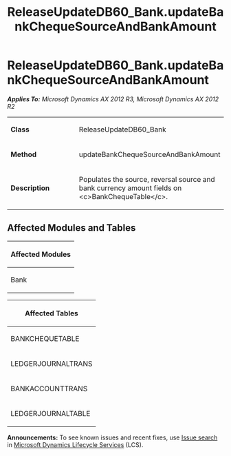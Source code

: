 ﻿---
title: ReleaseUpdateDB60_Bank.updateBankChequeSourceAndBankAmount
TOCTitle: ReleaseUpdateDB60_Bank.updateBankChequeSourceAndBankAmount
ms:assetid: d52ba925-a7be-485f-28a0-28d028ecea9b
ms:mtpsurl: https://msdn.microsoft.com/en-us/library/JJ687041(v=AX.60)
ms:contentKeyID: 49711489
ms.date: 05/18/2015
mtps_version: v=AX.60
---

# ReleaseUpdateDB60\_Bank.updateBankChequeSourceAndBankAmount 


_**Applies To:** Microsoft Dynamics AX 2012 R3, Microsoft Dynamics AX 2012 R2_

<table>
<colgroup>
<col style="width: 50%" />
<col style="width: 50%" />
</colgroup>
<tbody>
<tr class="odd">
<td><p><strong>Class</strong></p></td>
<td><p>ReleaseUpdateDB60_Bank</p></td>
</tr>
<tr class="even">
<td><p><strong>Method</strong></p></td>
<td><p>updateBankChequeSourceAndBankAmount</p></td>
</tr>
<tr class="odd">
<td><p><strong>Description</strong></p></td>
<td><p>Populates the source, reversal source and bank currency amount fields on &lt;c&gt;BankChequeTable&lt;/c&gt;.</p></td>
</tr>
</tbody>
</table>


## Affected Modules and Tables

<table>
<colgroup>
<col style="width: 100%" />
</colgroup>
<thead>
<tr class="header">
<th><p>Affected Modules</p></th>
</tr>
</thead>
<tbody>
<tr class="odd">
<td><p>Bank</p></td>
</tr>
</tbody>
</table>


<table>
<colgroup>
<col style="width: 100%" />
</colgroup>
<thead>
<tr class="header">
<th><p>Affected Tables</p></th>
</tr>
</thead>
<tbody>
<tr class="odd">
<td><p>BANKCHEQUETABLE</p></td>
</tr>
<tr class="even">
<td><p>LEDGERJOURNALTRANS</p></td>
</tr>
<tr class="odd">
<td><p>BANKACCOUNTTRANS</p></td>
</tr>
<tr class="even">
<td><p>LEDGERJOURNALTABLE</p></td>
</tr>
</tbody>
</table>

  
**Announcements:** To see known issues and recent fixes, use [Issue search](http://go.microsoft.com/fwlink/?linkid=389258) in [Microsoft Dynamics Lifecycle Services](http://go.microsoft.com/fwlink/?linkid=306505) (LCS).

